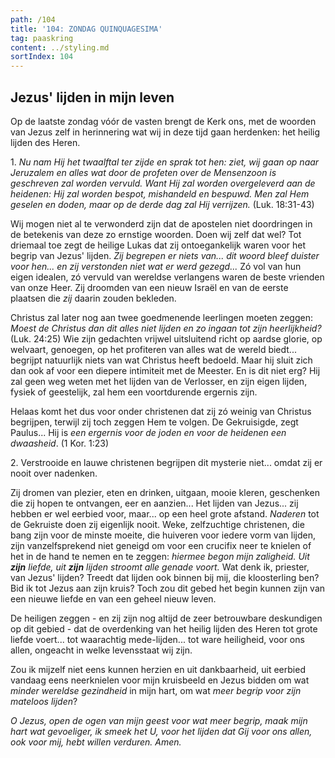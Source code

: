 ```yaml
---
path: /104
title: '104: ZONDAG QUINQUAGESIMA'
tag: paaskring
content: ../styling.md
sortIndex: 104
---
```


## Jezus' lijden in mijn leven

Op de laatste zondag vóór de vasten brengt de Kerk ons, met de woorden van Jezus zelf in herinnering wat wij in deze tijd gaan herdenken: het heilig lijden des Heren.

1\. _Nu nam Hij het twaalftal ter zijde en sprak tot hen: ziet, wij gaan op naar Jeruzalem en alles wat door de profeten over de Mensenzoon is geschreven zal worden vervuld. Want Hij zal worden overgeleverd aan de heidenen: Hij zal worden bespot, mishandeld en bespuwd. Men zal Hem geselen en doden, maar op de derde dag zal Hij verrijzen._ (Luk. 18:31-43)

Wij mogen niet al te verwonderd zijn dat de apostelen niet doordringen in de betekenis van deze zo ernstige woorden. Doen wij zelf dat wel? Tot driemaal toe zegt de heilige Lukas dat zij ontoegankelijk waren voor het begrip van Jezus' lijden. _Zij begrepen er niets van... dit woord bleef duister voor hen... en zij verstonden niet wat er werd gezegd..._ Zó vol van hun eigen idealen, zó vervuld van wereldse verlangens waren de beste vrienden van onze Heer. Zij droomden van een nieuw Israël en van de eerste plaatsen die _zij_ daarin zouden bekleden.

Christus zal later nog aan twee goedmenende leerlingen moeten zeggen: _Moest de Christus dan dit alles niet lijden en zo ingaan tot zijn heerlijkheid?_ (Luk. 24:25) Wie zijn gedachten vrijwel uitsluitend richt op aardse glorie, op welvaart, genoegen, op het profiteren van alles wat de wereld biedt... begrijpt natuurlijk niets van wat Christus heeft bedoeld. Maar hij sluit zich dan ook af voor een diepere intimiteit met de Meester. En is dit niet erg? Hij zal geen weg weten met het lijden van de Verlosser, en zijn eigen lijden, fysiek of geestelijk, zal hem een voortdurende ergernis zijn.

Helaas komt het dus voor onder christenen dat zij zó weinig van Christus begrijpen, terwijl zij toch zeggen Hem te volgen. De Gekruisigde, zegt Paulus... Hij is _een ergernis voor de joden en voor de heidenen een dwaasheid_. (1 Kor. 1:23)

2\. Verstrooide en lauwe christenen begrijpen dit mysterie niet... omdat zij er nooit over nadenken.

Zij dromen van plezier, eten en drinken, uitgaan, mooie kleren, geschenken die zij hopen te ontvangen, eer en aanzien... Het lijden van Jezus... zij hebben er wel eerbied voor, maar... op een heel grote afstand. _Naderen_ tot de Gekruiste doen zij eigenlijk nooit. Weke, zelfzuchtige christenen, die bang zijn voor de minste moeite, die huiveren voor iedere vorm van lijden, zijn vanzelfsprekend niet geneigd om voor een crucifix neer te knielen of het in de hand te nemen en te zeggen: _hiermee begon mijn zaligheid. Uit __zijn__ liefde, uit __zijn__ lijden stroomt alle genade voort._ Wat denk ik, priester, van Jezus' lijden? Treedt dat lijden ook binnen bij mij, die kloosterling ben? Bid ik tot Jezus aan zijn kruis? Toch zou dit gebed het begin kunnen zijn van een nieuwe liefde en van een geheel nieuw leven.

De heiligen zeggen - en zij zijn nog altijd de zeer betrouwbare deskundigen op dit gebied - dat de overdenking van het heilig lijden des Heren tot grote liefde voert... tot waarachtig mede-lijden... tot ware heiligheid, voor ons allen, ongeacht in welke levensstaat wij zijn.

Zou ik mijzelf niet eens kunnen herzien en uit dankbaarheid, uit eerbied vandaag eens neerknielen voor mijn kruisbeeld en Jezus bidden om wat _minder wereldse gezindheid_ in mijn hart, om wat _meer begrip voor zijn mateloos lijden_?

_O Jezus, open de ogen van mijn geest voor wat meer begrip, maak mijn hart wat gevoeliger, ik smeek het U, voor het lijden dat Gij voor ons allen, ook voor mij, hebt willen verduren. Amen._
